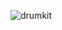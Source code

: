 ![drumkit](https://github.com/Yash12patre/Drum-kit/assets/92026630/7e56fd5d-2aaa-42d7-ab83-fb0052bf53ec)
